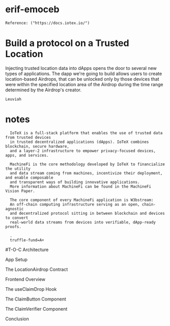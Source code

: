# erif-emoceb
    Reference: ("https://docs.iotex.io/")
# Build a protocol on a Trusted Location
Injecting trusted location data into dApps opens the door to several new types of applications.
The dapp we're going to build allows users to create location-based Airdrops,
that can be unlocked only by those devices that were within the specified location area of the Airdrop
during the time range determined by the Airdrop's creator.

    Leuviah
# notes

      IoTeX is a full-stack platform that enables the use of trusted data from trusted devices
      in trusted decentralized applications (dApps). IoTeX combines blockchain, secure hardware,
      and a layer-2 infrastructure to empower privacy-focused devices, apps, and services. 
      
      MachineFi is the core methodology developed by IoTeX to financialize the utility 
      and data stream coming from machines, incentivize their deployment, and enable composable
      and transparent ways of building innovative applications.
      More information about MachineFi can be found in the MachineFi Vision Paper. 
      
      The core component of every MachineFi application is W3bstream:
      An off-chain computing infrastructure serving as an open, chain-agnostic
      and decentralized protocol sitting in between blockchain and devices to convert
      real-world data streams from devices into verifiable, dApp-ready proofs.
      
      .
      truffle-fund=A+
      
      
#T-O-C
Architecture

App Setup

The LocationAirdrop Contract

Frontend Overview

The useClaimDrop Hook

The ClaimButton Component

The ClaimVerifier Component

Conclusion
# 
